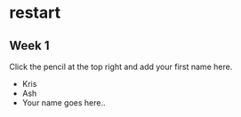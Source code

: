 # restart

## Week 1

Click the pencil at the top right and add your first name here.

* Kris
* Ash
* Your name goes here..
